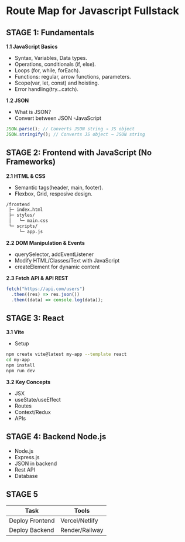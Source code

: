 # Route Map for Javascript Fullstack

## STAGE 1: Fundamentals

**1.1 JavaScript Basics**

- Syntax, Variables, Data types.
- Operations, conditionals (if, else).
- Loops (for, while, forEach).
- Functions: regular, arrow functions, parameters.
- Scope(var, let, const) and hoisting.
- Error handling(try...catch).

**1.2 JSON**

- What is JSON?
- Convert between JSON -JavaScript

```js
JSON.parse(); // Converts JSON string → JS object
JSON.stringify(); // Converts JS object → JSON string
```

## STAGE 2: Frontend with JavaScript (No Frameworks)

**2.1 HTML & CSS**

- Semantic tags(header, main, footer).
- Flexbox, Grid, resposive design.

```bash
/frontend
 ├─ index.html
 ├─ styles/
 │   └─ main.css
 └─ scripts/
     └─ app.js
```

**2.2 DOM Manipulation & Events**

- querySelector, addEventListener
- Modify HTML/Classes/Text with JavaScript
- createElement for dynamic content

**2.3 Fetch API & API REST**

```js
fetch("https://api.com/users")
  .then((res) => res.json())
  .then((data) => console.log(data));
```

## STAGE 3: React

**3.1 Vite**

- Setup

```bash
npm create vite@latest my-app --template react
cd my-app
npm install
npm run dev
```

**3.2 Key Concepts**

- JSX
- useState/useEffect
- Routes
- Context/Redux
- APIs

## STAGE 4: Backend Node.js

- Node.js
- Express.js
- JSON in backend
- Rest API
- Database

## STAGE 5

| Task            | Tools          |
| --------------- | -------------- |
| Deploy Frontend | Vercel/Netlify |
| Deploy Backend  | Render/Railway |
